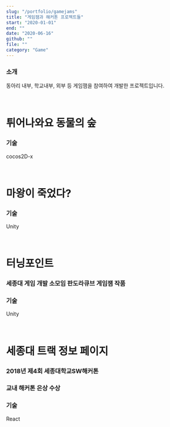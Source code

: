 ```yaml
---
slug: "/portfolio/gamejams"
title: "게임잼과 해커톤 프로젝트들"
start: "2020-01-01"
end: ""
date: "2020-06-16"
github: ""
file: ""
category: "Game"
---
```


### 소개
동아리 내부, 학교내부, 외부 등 게임잼을 참여하여 개발한 프로젝트입니다.


</br>

# 튀어나와요 동물의 숲
### 기술
cocos2D-x

</br>

# 마왕이 죽었다?
### 기술
Unity

</br>

# 터닝포인트
### 세종대 게임 개발 소모임 판도라큐브 게임잼 작품
### 기술
Unity

</br>

# 세종대 트랙 정보 페이지
### 2018년 제4회 세종대학교SW해커톤
### 교내 해커톤 은상 수상
### 기술
React

</br>
